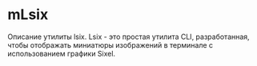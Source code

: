 # mLsix
Описание утилиты lsix. Lsix - это простая утилита CLI, разработанная, чтобы отображать миниатюры изображений в терминале с использованием графики Sixel.
